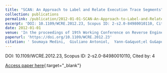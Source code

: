 ```yaml
---
title: "SCAN: An Approach to Label and Relate Execution Trace Segments"
collection: publications
permalink: /publication/2012-01-01-SCAN-An-Approach-to-Label-and-Relate-Execution-Trace-Segments
excerpt: 'DOI: 10.1109/WCRE.2012.23, Scopus ID: 2-s2.0-84980010110, Cited by: 4'
date: 2012-01-01
venue: 'In the proceedings of 19th Working Conference on Reverse Engineering, WCRE 2012, Kingston, ON, Canada, October 15-18, 2012'
paperurl: 'https://doi.org/10.1109/WCRE.2012.23'
citation: ' Soumaya Medini,  Giuliano Antoniol,  Yann-Ga&quot;el Gu&apos;eh&apos;eneuc,  Massimiliano Di,  Paolo Tonella, &quot;SCAN: An Approach to Label and Relate Execution Trace Segments.&quot; In the proceedings of 19th Working Conference on Reverse Engineering, WCRE 2012, Kingston, ON, Canada, October 15-18, 2012, 2012.'
---
```

DOI: 10.1109/WCRE.2012.23, Scopus ID: 2-s2.0-84980010110, Cited by: 4

[Access paper here](https://doi.org/10.1109/WCRE.2012.23){:target="_blank"}
